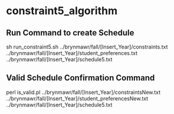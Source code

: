 # constraint5_algorithm

## Run Command to create Schedule
sh run_constraint5.sh ../brynmawr/fall/[Insert_Year]/constraints.txt ../brynmawr/fall/[Insert_Year]/student_preferences.txt ../brynmawr/fall/[Insert_Year]/schedule5.txt

## Valid Schedule Confirmation Command
perl is_valid.pl ../brynmawr/fall/[Insert_Year]/constraintsNew.txt ../brynmawr/fall/[Insert_Year]/student_preferencesNew.txt ../brynmawr/fall/[Insert_Year]/schedule5.txt



